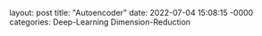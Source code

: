 layout: post
title: "Autoencoder"
date: 2022-07-04 15:08:15 -0000
categories: Deep-Learning Dimension-Reduction
